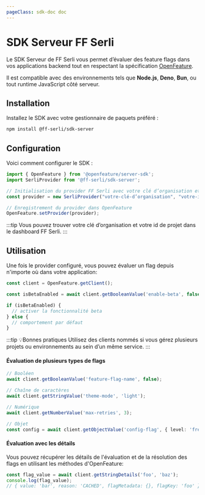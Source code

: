 ```yaml
---
pageClass: sdk-doc doc
---
```


# SDK Serveur FF Serli

Le SDK Serveur de FF Serli vous permet d’évaluer des feature flags dans vos applications backend tout en respectant la spécification [OpenFeature](https://openfeature.dev).

Il est compatible avec des environnements tels que **Node.js**, **Deno**, **Bun**, ou tout runtime JavaScript côté serveur.


## Installation

Installez le SDK avec votre gestionnaire de paquets préféré :

```bash
npm install @ff-serli/sdk-server
```

## Configuration

Voici comment configurer le SDK :

```ts
import { OpenFeature } from '@openfeature/server-sdk';
import SerliProvider from '@ff-serli/sdk-server';

// Initialisation du provider FF Serli avec votre clé d’organisation et votre id de projet
const provider = new SerliProvider("votre-clé-d’organisation", "votre-id-de-projet");

// Enregistrement du provider dans OpenFeature
OpenFeature.setProvider(provider);
```

:::tip
Vous pouvez trouver votre clé d’organisation et votre id de projet dans le dashboard FF Serli.
:::
## Utilisation

Une fois le provider configuré, vous pouvez évaluer un flag depuis n'importe où dans votre application:

```ts
const client = OpenFeature.getClient();

const isBetaEnabled = await client.getBooleanValue('enable-beta', false);

if (isBetaEnabled) {
  // activer la fonctionnalité beta
} else {
  // comportement par défaut
}
```

:::tip 💡Bonnes pratiques
Utilisez des clients nommés si vous gérez plusieurs projets ou environnements au sein d’un même service.
:::

#### Évaluation de plusieurs types de flags
```ts
// Booléen
await client.getBooleanValue('feature-flag-name', false);

// Chaîne de caractères
await client.getStringValue('theme-mode', 'light');

// Numérique
await client.getNumberValue('max-retries', 3);

// Objet
const config = await client.getObjectValue('config-flag', { level: 'free' });
```

#### Évaluation avec les détails
Vous pouvez récupérer les détails de l'évaluation et de la résolution des flags en utilisant les méthodes d'OpenFeature:
```ts
const flag_value = await client.getStringDetails('foo', 'baz');
console.log(flag_value);
// { value: 'bar', reason: 'CACHED', flagMetadata: {}, flagKey: 'foo' }
```
